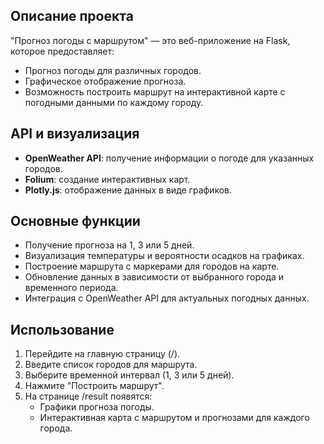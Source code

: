 ## Описание проекта

"Прогноз погоды с маршрутом" — это веб-приложение на Flask, которое предоставляет:

- Прогноз погоды для различных городов.
- Графическое отображение прогноза.
- Возможность построить маршрут на интерактивной карте с погодными данными по каждому городу.

## API и визуализация

- **OpenWeather API**: получение информации о погоде для указанных городов.
- **Folium**: создание интерактивных карт.
- **Plotly.js**: отображение данных в виде графиков.

## Основные функции

- Получение прогноза на 1, 3 или 5 дней.
- Визуализация температуры и вероятности осадков на графиках.
- Построение маршрута с маркерами для городов на карте.
- Обновление данных в зависимости от выбранного города и временного периода.
- Интеграция с OpenWeather API для актуальных погодных данных.

## Использование

1. Перейдите на главную страницу (/).
2. Введите список городов для маршрута.
3. Выберите временной интервал (1, 3 или 5 дней).
4. Нажмите "Построить маршрут".
5. На странице /result появятся:
    - Графики прогноза погоды.
    - Интерактивная карта с маршрутом и прогнозами для каждого города.